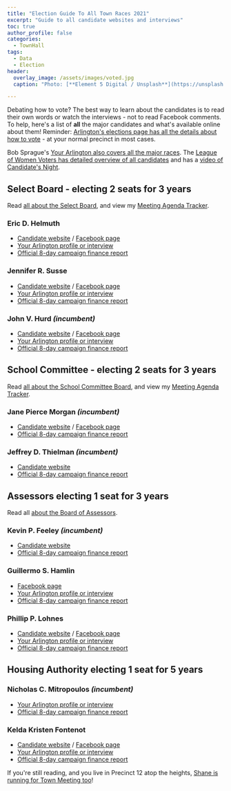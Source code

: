 ```yaml
---
title: "Election Guide To All Town Races 2021"
excerpt: "Guide to all candidate websites and interviews"
toc: true
author_profile: false
categories:
  - TownHall
tags:
  - Data
  - Election
header:
  overlay_image: /assets/images/voted.jpg
  caption: "Photo: [**Element 5 Digital / Unsplash**](https://unsplash.com/@element5digital)"

---
```


Debating how to vote?  The best way to learn about the candidates is to read their own words or watch the interviews - not to read Facebook comments.  To help, here's a list of **all** the major candidates and what's available online about them!  Reminder: [Arlington's elections page has all the details about how to vote](https://arlingtonma.gov/elections) - at your normal precinct in most cases.  

Bob Sprague's [Your Arlington also covers all the major races](https://yourarlington.com/arlington-archives/town-school/elections/18112-townelection-21.html).  The [League of Women Voters has detailed overview of all candidates](http://lwva.com/LWVGuide2021.pdf) and has a [video of Candidate's Night](https://www.youtube.com/watch?v=1wbynWNckE4).


## Select Board - electing 2 seats for 3 years

Read [all about the Select Board](/townhall/#select), and view my [Meeting Agenda Tracker](/meetings/select/).

### Eric D. Helmuth
- [Candidate website](https://www.ericforselectboard.com/) / [Facebook page](http://facebook.com/ericforselectboard)
- [Your Arlington profile or interview](https://yourarlington.com/arlington-archives/town-school/elections/18145-helmuth-122920.html)
- [Official 8-day campaign finance report](https://www.arlingtonma.gov/home/showpublisheddocument?id=55664)

### Jennifer R. Susse
- [Candidate website](https://www.susseforselectboard.com/) / [Facebook page](https://www.facebook.com/susseforselectboard/)
- [Your Arlington profile or interview](https://yourarlington.com/arlington-archives/town-school/elections/18109-susse-121620.html)
- [Official 8-day campaign finance report](https://www.arlingtonma.gov/home/showpublisheddocument?id=55668)

### John V. Hurd _(incumbent)_
- [Candidate website](http://www.re-electjohnhurdselectboard.com/) / [Facebook page](https://www.facebook.com/johnhurdforselectboard)
- [Your Arlington profile or interview](https://yourarlington.com/arlington-archives/town-school/elections/18284-hurd-012721.html)
- [Official 8-day campaign finance report](https://www.arlingtonma.gov/home/showpublisheddocument?id=55672)


## School Committee - electing 2 seats for 3 years

Read [all about the School Committee Board](/townhall/#school), and view my [Meeting Agenda Tracker](/meetings/school/).

### Jane Pierce Morgan _(incumbent)_
- [Candidate website](https://www.janepmorgan.com/janepmorgan.com/Welcome.html) / [Facebook page](https://www.facebook.com/janemorganschoolcommittee/)
- [Official 8-day campaign finance report](https://www.arlingtonma.gov/home/showpublisheddocument?id=55566)

### Jeffrey D. Thielman _(incumbent)_
- [Candidate website](http://www.jeffthielman.com/) 
- [Official 8-day campaign finance report](https://www.arlingtonma.gov/home/showpublisheddocument?id=55674)


## Assessors electing 1 seat for 3 years

Read all [about the Board of Assessors](/townhall/#assessors).

### Kevin P. Feeley _(incumbent)_
- [Candidate website]()
- [Official 8-day campaign finance report](https://www.arlingtonma.gov/home/showpublisheddocument?id=55670)

### Guillermo S. Hamlin
- [Facebook page](https://www.facebook.com/gshamlinfor14/)
- [Your Arlington profile or interview](https://yourarlington.com/arlington-archives/town-school/elections/18237-hamlin-011721.html)
- [Official 8-day campaign finance report](https://www.arlingtonma.gov/home/showpublisheddocument?id=55678)

### Phillip P. Lohnes
- [Candidate website](https://www.philliplohnes.org/) / [Facebook page](https://www.facebook.com/VotePhilLohnes/)
- [Your Arlington profile or interview](https://yourarlington.com/arlington-archives/town-school/elections/18483-lohnes-030821.html)
- [Official 8-day campaign finance report](https://www.arlingtonma.gov/home/showpublisheddocument?id=55666)


## Housing Authority electing 1 seat for 5 years  

### Nicholas C. Mitropoulos _(incumbent)_
- [Your Arlington profile or interview](https://yourarlington.com/arlington-archives/town-school/elections/18540-mitropoulos-031821.html)
- [Official 8-day campaign finance report](https://www.arlingtonma.gov/home/showpublisheddocument?id=55564)

### Kelda Kristen Fontenot
- [Candidate website](https://www.votekelda.com/) / [Facebook page](https://www.facebook.com/VoteKelda)
- [Your Arlington profile or interview](https://yourarlington.com/arlington-archives/town-school/elections/18530-fontenot-031621.html)
- [Official 8-day campaign finance report](https://www.arlingtonma.gov/home/showpublisheddocument?id=55662)


If you're still reading, and you live in Precinct 12 atop the heights, [Shane is running for Town Meeting too](https://menotomymatters.com/townmeeting/campaign/)!

